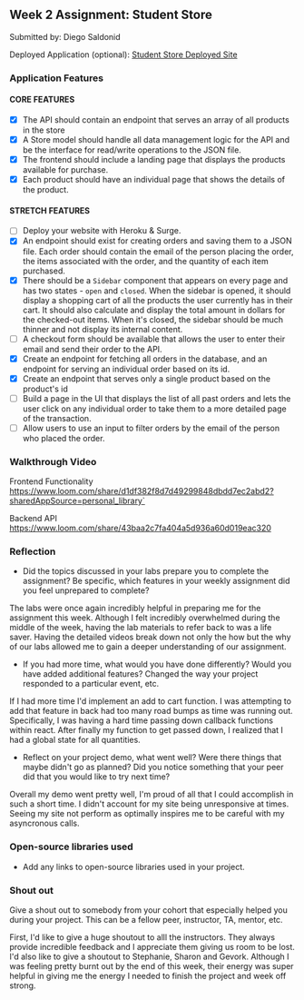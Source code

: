 ## Week 2 Assignment: Student Store

Submitted by: Diego Saldonid

Deployed Application (optional): [Student Store Deployed Site](ADD_LINK_HERE)

### Application Features

#### CORE FEATURES

- [x] The API should contain an endpoint that serves an array of all products in the store
- [x] A Store model should handle all data management logic for the API and be the interface for read/write operations to the JSON file.
- [x] The frontend should include a landing page that displays the products available for purchase.
- [x] Each product should have an individual page that shows the details of the product.

#### STRETCH FEATURES

- [ ] Deploy your website with Heroku & Surge. 
- [x] An endpoint should exist for creating orders and saving them to a JSON file. Each order should contain the email of the person placing the order, the items associated with the order, and the quantity of each item purchased.
- [x] There should be a `Sidebar` component that appears on every page and has two states - `open` and `closed`. When the sidebar is opened, it should display a shopping cart of all the products the user currently has in their cart. It should also calculate and display the total amount in dollars for the checked-out items. When it's closed, the sidebar should be much thinner and not display its internal content.
- [ ] A checkout form should be available that allows the user to enter their email and send their order to the API.
- [x] Create an endpoint for fetching all orders in the database, and an endpoint for serving an individual order based on its id.
- [x] Create an endpoint that serves only a single product based on the product's id
- [ ] Build a page in the UI that displays the list of all past orders and lets the user click on any individual order to take them to a more detailed page of the transaction.
- [ ] Allow users to use an input to filter orders by the email of the person who placed the order.

### Walkthrough Video
Frontend Functionality 
https://www.loom.com/share/d1df382f8d7d49299848dbdd7ec2abd2?sharedAppSource=personal_library`

Backend API
https://www.loom.com/share/43baa2c7fa404a5d936a60d019eac320

### Reflection

* Did the topics discussed in your labs prepare you to complete the assignment? Be specific, which features in your weekly assignment did you feel unprepared to complete?

The labs were once again incredibly helpful in preparing me for the assignment this week. Although I felt incredibly overwhelmed during the middle of the week, having the lab
materials to refer back to was a life saver. Having the detailed videos break down not only the how but the why of our labs allowed me to gain a deeper understanding of 
our assignment.

* If you had more time, what would you have done differently? Would you have added additional features? Changed the way your project responded to a particular event, etc.
  
If I had more time I'd implement an add to cart function. I was attempting to add that feature in back had too many road bumps as time was running out. Specifically, I
was having a hard time passing down callback functions within react. After finally my function to get passed down, I realized that I had a global state for all quantities.

* Reflect on your project demo, what went well? Were there things that maybe didn't go as planned? Did you notice something that your peer did that you would like to try next time?

Overall my demo went pretty well, I'm proud of all that I could accomplish in such a short time. I didn't account for my site being unresponsive at times. Seeing my site
not perform as optimally inspires me to be careful with my asyncronous calls.

### Open-source libraries used

- Add any links to open-source libraries used in your project.

### Shout out

Give a shout out to somebody from your cohort that especially helped you during your project. This can be a fellow peer, instructor, TA, mentor, etc.

First, I'd like to give a huge shoutout to alll the instructors. They always provide incredible feedback and I appreciate them giving us room to be lost. I'd also like
to give a shoutout to Stephanie, Sharon and Gevork. Although I was feeling pretty burnt out by the end of this week, their energy was super helpful in giving me the 
energy I needed to finish the project and week off strong.
